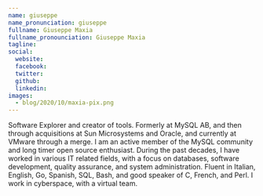 ```yaml
---
name: giuseppe
name_pronunciation: giuseppe
fullname: Giuseppe Maxia
fullname_pronounciation: Giuseppe Maxia
tagline: 
social:
  website: 
  facebook:
  twitter: 
  github: 
  linkedin: 
images:
  - blog/2020/10/maxia-pix.png
---
```



Software Explorer and creator of tools. Formerly at MySQL AB, and then through acquisitions at Sun Microsystems and Oracle, and currently at VMware through a merge. I am an active member of the MySQL community and long timer open source enthusiast. During the past decades, I have worked in various IT related fields, with a focus on databases, software development, quality assurance, and system administration. Fluent in Italian, English, Go, Spanish, SQL, Bash, and good speaker of C, French, and Perl. I work in cyberspace, with a virtual team.